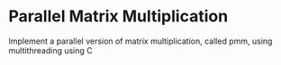 # Parallel Matrix Multiplication
Implement a parallel version of matrix multiplication, called pmm, using multithreading using C

